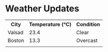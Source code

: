 # Weather Updates

<!-- WEATHER-UPDATE-START -->
<table><tr><th>City</th><th>Temperature (°C)</th><th>Condition</th></tr><tr><td>Valsad</td><td>23.4</td><td>Clear</td></tr><tr><td>Boston</td><td>13.3</td><td>Overcast</td></tr><tr><td></td><td></td><td></td></tr></table>
<!-- WEATHER-UPDATE-END -->
